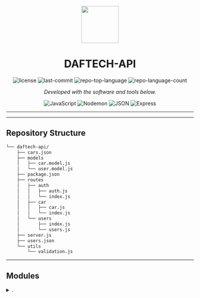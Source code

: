 <p align="center">
  <img src="https://cdn-icons-png.flaticon.com/512/6295/6295417.png" width="100" />
</p>
<p align="center">
    <h1 align="center">DAFTECH-API</h1>
</p>

<p align="center">
	<img src="https://img.shields.io/github/license/abdi-frost/daftech-api?style=flat&color=0080ff" alt="license">
	<img src="https://img.shields.io/github/last-commit/abdi-frost/daftech-api?style=flat&logo=git&logoColor=white&color=0080ff" alt="last-commit">
	<img src="https://img.shields.io/github/languages/top/abdi-frost/daftech-api?style=flat&color=0080ff" alt="repo-top-language">
	<img src="https://img.shields.io/github/languages/count/abdi-frost/daftech-api?style=flat&color=0080ff" alt="repo-language-count">
<p>
<p align="center">
		<em>Developed with the software and tools below.</em>
</p>
<p align="center">
	<img src="https://img.shields.io/badge/JavaScript-F7DF1E.svg?style=flat&logo=JavaScript&logoColor=black" alt="JavaScript">
	<img src="https://img.shields.io/badge/Nodemon-76D04B.svg?style=flat&logo=Nodemon&logoColor=white" alt="Nodemon">
	<img src="https://img.shields.io/badge/JSON-000000.svg?style=flat&logo=JSON&logoColor=white" alt="JSON">
	<img src="https://img.shields.io/badge/Express-000000.svg?style=flat&logo=Express&logoColor=white" alt="Express">
</p>
<hr>

---

##  Repository Structure

```sh
└── daftech-api/
    ├── cars.json
    ├── models
    │   ├── car.model.js
    │   └── user.model.js
    ├── package.json
    ├── routes
    │   ├── auth
    │   │   ├── auth.js
    │   │   └── index.js
    │   ├── car
    │   │   ├── car.js
    │   │   └── index.js
    │   └── users
    │       ├── index.js
    │       └── users.js
    ├── server.js
    ├── users.json
    └── utils
        └── validation.js
```

---

##  Modules

<details closed><summary>.</summary>

| File                                                                               | Summary                                  |
| ---                                                                                | ---                                      |
| [cars.json](https://github.com/abdi-frost/daftech-api/blob/master/cars.json)       | HTTP error 401 for prompt `cars.json`    |
| [server.js](https://github.com/abdi-frost/daftech-api/blob/master/server.js)       | HTTP error 401 for prompt `server.js`    |
| [package.json](https://github.com/abdi-frost/daftech-api/blob/master/package.json) | HTTP error 401 for prompt `package.json` |
| [users.json](https://github.com/abdi-frost/daftech-api/blob/master/users.json)     | HTTP error 401 for prompt `users.json`   |

</details>

